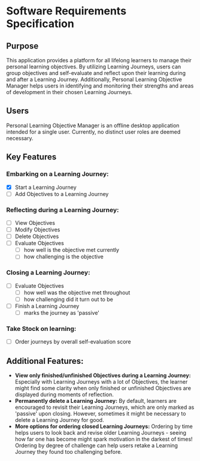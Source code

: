 # Software Requirements Specification

## Purpose

This application provides a platform for all lifelong learners to manage their personal learning objectives. By utilizing Learning Journeys, users can group objectives and self-evaluate and reflect upon their learning during and after a Learning Journey. Additionally, Personal Learning Objective Manager helps users in identifying and monitoring their strengths and areas of development in their chosen Learning Journeys.

## Users

Personal Learning Objective Manager is an offline desktop application intended for a single user. Currently, no distinct user roles are deemed necessary.

## Key Features

### **Embarking on a Learning Journey:**
- [x] Start a Learning Journey
- [ ] Add Objectives to a Learning Journey

### **Reflecting during a Learning Journey:**
- [ ] View Objectives
- [ ] Modify Objectives
- [ ] Delete Objectives
- [ ] Evaluate Objectives
    - [ ] how well is the objective met currently
    - [ ] how challenging is the objective

### **Closing a Learning Journey:**
- [ ] Evaluate Objectives
    - [ ] how well was the objective met throughout
    - [ ] how challenging did it turn out to be
- [ ] Finish a Learning Journey
    - [ ] marks the journey as 'passive'

### **Take Stock on learning:**
- [ ] Order journeys by overall self-evaluation score

## Additional Features:

- **View only finished/unfinished Objectives during a Learning Journey:** Especially with Learning Journeys with a lot of Objectives, the learner might find some clarity when only finished or unfinished Objectives are displayed during moments of reflection.
- **Permanently delete a Learning Journey:** By default, learners are encouraged to revisit their Learning Journeys, which are only marked as 'passive' upon closing. However, sometimes it might be necessary to delete a Learning Journey for good.
- **More options for ordering closed Learning Journeys:** Ordering by time helps users to look back and revise older Learning Journeys - seeing how far one has become might spark motivation in the darkest of times! Ordering by degree of challenge can help users retake a Learning Journey they found too challenging before.